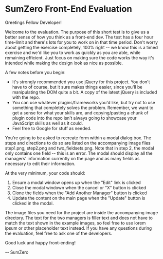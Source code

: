 SumZero Front-End Evaluation
=============================

Greetings Fellow Developer!

Welcome to the evaluation. The purpose of this short test is to give us a better sense of how you think as a front-end dev. The test has a four hour time-limit and there's lots for you to work on in that time period. Don't worry about getting the exercise completely, 100% right -- we know this is a timed exercise and we'd like you to work as quickly as you are able, while remaining efficient. Just focus on making sure the code works the way it's intended while making the design look as nice as possible.

A few notes before you begin:

* It's strongly recommended you use jQuery for this project. You don't have to of course, but it sure makes things easier, since you'll be manipulating the DOM quite a bit. A copy of the latest jQuery is included with the repo.
* You can use whatever plugins/frameworks you'd like, but try not to use something that completely solves the problem. Remember, we want to get a sense for what your skills are, and copying/pasting a chunk of plugin code into the repo isn't always going to showcase your JavaScript skills as well as it could.
* Feel free to Google for stuff as needed.

You're going to be asked to recreate form within a modal dialog box. The steps and directions to do so are listed on the accompanying image files step1.png, step2.png and two_fieldsets.png. Note that in step 2, the modal only contains one field -- this is an error. The modal should display all the managers' information currently on the page and as many fields as necessary to edit their information.

At the very minimum, your code should:

1. Ensure a modal window opens up when the "Edit" link is clicked
2. Close the modal windown when the cancel or "X" button is clicked
3. Clone the fields when the "Add Another Manager" button is clicked
4. Update the content on the main page when the "Update" button is clicked in the modal.

The image files you need for the project are inside the accompanying image directory. The text for the two managers is filler text and does not have to match the text shown in the example images, so feel free to use lorem ipsum or other placeholder text instead. If you have any questions during the evaluation, feel free to ask one of the developers. 

Good luck and happy front-ending!

-- SumZero